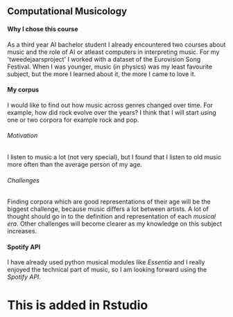 ## Computational Musicology
#### Why I chose this course
As a third year AI bachelor student I already encountered two courses about music and the role of AI or atleast computers in interpreting music. For my 'tweedejaarsproject' I worked with a dataset of the Eurovision Song Festival. When I was younger, music (in physics) was my least favourite subject, but the more I learned about it, the more I came to love it.

#### My corpus
I would like to find out how music across genres changed over time. For example, how did rock evolve over the years? I think that I will start using one or two corpora for example rock and pop.
###### Motivation
I listen to music a lot (not very special), but I found that I listen to old music more often than the average person of my age. 
###### Challenges
Finding corpora which are good representations of their age will be the biggest challenge, because music differs a lot between artists. A lot of thought should go in to the definition and representation of each <em>musical era</em>. Other challenges will become clearer as my knowledge on this subject increases.

#### Spotify API
I have already used python musical modules like <em>Essentia</em> and I really enjoyed the technical part of music, so I am looking forward using the <em>Spotify API</em>.

# This is added in Rstudio
